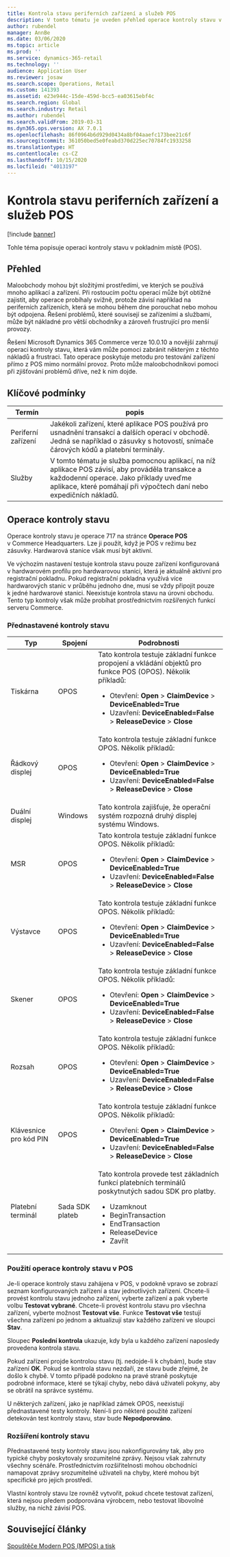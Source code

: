 ```yaml
---
title: Kontrola stavu periferních zařízení a služeb POS
description: V tomto tématu je uveden přehled operace kontroly stavu v pokladním místě (POS).
author: rubendel
manager: AnnBe
ms.date: 03/06/2020
ms.topic: article
ms.prod: ''
ms.service: dynamics-365-retail
ms.technology: ''
audience: Application User
ms.reviewer: josaw
ms.search.scope: Operations, Retail
ms.custom: 141393
ms.assetid: e23e944c-15de-459d-bcc5-ea03615ebf4c
ms.search.region: Global
ms.search.industry: Retail
ms.author: rubendel
ms.search.validFrom: 2019-03-31
ms.dyn365.ops.version: AX 7.0.1
ms.openlocfilehash: 86f0964b6d929d0434a8bf04aaefc173bee21c6f
ms.sourcegitcommit: 361050bed5e0feabd370d225ec70784fc1933258
ms.translationtype: HT
ms.contentlocale: cs-CZ
ms.lasthandoff: 10/15/2020
ms.locfileid: "4013197"
---
```

# <a name="health-check-for-pos-peripherals-and-services"></a>Kontrola stavu periferních zařízení a služeb POS

[!include [banner](includes/banner.md)]

Tohle téma popisuje operaci kontroly stavu v pokladním místě (POS).

## <a name="overview"></a>Přehled

Maloobchody mohou být složitými prostředími, ve kterých se používá mnoho aplikací a zařízení. Při rostoucím počtu operací může být obtížné zajistit, aby operace probíhaly svižně, protože závisí například na periferních zařízeních, která se mohou během dne porouchat nebo mohou být odpojena. Řešení problémů, které souvisejí se zařízeními a službami, může být nákladné pro větší obchodníky a zároveň frustrující pro menší provozy.

Řešení Microsoft Dynamics 365 Commerce verze 10.0.10 a novější zahrnují operaci kontroly stavu, která vám může pomoci zabránit některým z těchto nákladů a frustraci. Tato operace poskytuje metodu pro testování zařízení přímo z POS mimo normální provoz. Proto může maloobchodníkovi pomoci při zjišťování problémů dříve, než k nim dojde.

## <a name="key-terms"></a>Klíčové podmínky

| Termín | popis |
|---|---|
| Periferní zařízení | Jakékoli zařízení, které aplikace POS používá pro usnadnění transakcí a dalších operací v obchodě. Jedná se například o zásuvky s hotovostí, snímače čárových kódů a platební terminály. |
| Služby | V tomto tématu je služba pomocnou aplikací, na níž aplikace POS závisí, aby prováděla transakce a každodenní operace. Jako příklady uveďme aplikace, které pomáhají při výpočtech daní nebo expedičních nákladů. |

## <a name="health-check-operation"></a>Operace kontroly stavu

Operace kontroly stavu je operace 717 na stránce **Operace POS** v Commerce Headquarters. Lze ji použít, když je POS v režimu bez zásuvky. Hardwarová stanice však musí být aktivní.

Ve výchozím nastavení testuje kontrola stavu pouze zařízení konfigurovaná v hardwarovém profilu pro hardwarovou stanici, která je aktuálně aktivní pro registrační pokladnu. Pokud registrační pokladna využívá více hardwarových stanic v průběhu jednoho dne, musí se vždy připojit pouze k jedné hardwarové stanici. Neexistuje kontrola stavu na úrovni obchodu. Tento typ kontroly však může probíhat prostřednictvím rozšířených funkcí serveru Commerce.

### <a name="out-of-box-health-checks"></a>Přednastavené kontroly stavu

| Typ | Spojení | Podrobnosti |
|---|---|---|
| Tiskárna | OPOS | Tato kontrola testuje základní funkce propojení a vkládání objektů pro funkce POS (OPOS). Několik příkladů:<ul><li>Otevření: **Open** &gt; **ClaimDevice** &gt; **DeviceEnabled=True**</li><li>Uzavření: **DeviceEnabled=False** &gt; **ReleaseDevice** &gt; **Close**</li></ul> |
| Řádkový displej | OPOS | Tato kontrola testuje základní funkce OPOS. Několik příkladů:<ul><li>Otevření: **Open** &gt; **ClaimDevice** &gt; **DeviceEnabled=True**</li><li>Uzavření: **DeviceEnabled=False** &gt; **ReleaseDevice** &gt; **Close**</li></ul> |
| Duální displej | Windows | Tato kontrola zajišťuje, že operační systém rozpozná druhý displej systému Windows. | 
| MSR | OPOS | Tato kontrola testuje základní funkce OPOS. Několik příkladů:<ul><li>Otevření: **Open** &gt; **ClaimDevice** &gt; **DeviceEnabled=True**</li><li>Uzavření: **DeviceEnabled=False** &gt; **ReleaseDevice** &gt; **Close**</li></ul> |
| Výstavce | OPOS | Tato kontrola testuje základní funkce OPOS. Několik příkladů:<ul><li>Otevření: **Open** &gt; **ClaimDevice** &gt; **DeviceEnabled=True**</li><li>Uzavření: **DeviceEnabled=False** &gt; **ReleaseDevice** &gt; **Close**</li></ul> | 
| Skener | OPOS | Tato kontrola testuje základní funkce OPOS. Několik příkladů:<ul><li>Otevření: **Open** &gt; **ClaimDevice** &gt; **DeviceEnabled=True**</li><li>Uzavření: **DeviceEnabled=False** &gt; **ReleaseDevice** &gt; **Close**</li></ul> | 
| Rozsah | OPOS | Tato kontrola testuje základní funkce OPOS. Několik příkladů:<ul><li>Otevření: **Open** &gt; **ClaimDevice** &gt; **DeviceEnabled=True**</li><li>Uzavření: **DeviceEnabled=False** &gt; **ReleaseDevice** &gt; **Close**</li></ul> |
| Klávesnice pro kód PIN | OPOS | Tato kontrola testuje základní funkce OPOS. Několik příkladů:<ul><li>Otevření: **Open** &gt; **ClaimDevice** &gt; **DeviceEnabled=True**</li><li>Uzavření: **DeviceEnabled=False** &gt; **ReleaseDevice** &gt; **Close**</li></ul> |
| Platební terminál | Sada SDK plateb | Tato kontrola provede test základních funkcí platebních terminálů poskytnutých sadou SDK pro platby. <ul><li>Uzamknout</li><li>BeginTransaction</li><li>EndTransaction</li><li>ReleaseDevice</li><li>Zavřít</li></ul> |

### <a name="using-the-health-check-operation-in-the-pos"></a>Použití operace kontroly stavu v POS

Je-li operace kontroly stavu zahájena v POS, v podokně vpravo se zobrazí seznam konfigurovaných zařízení a stav jednotlivých zařízení. Chcete-li provést kontrolu stavu jednoho zařízení, vyberte zařízení a pak vyberte volbu **Testovat vybrané**. Chcete-li provést kontrolu stavu pro všechna zařízení, vyberte možnost **Testovat vše**. Funkce **Testovat vše** testují všechna zařízení po jednom a aktualizují stav každého zařízení ve sloupci **Stav**.

Sloupec **Poslední kontrola** ukazuje, kdy byla u každého zařízení naposledy provedena kontrola stavu.

Pokud zařízení projde kontrolou stavu (tj. nedojde-li k chybám), bude stav zařízení **OK**. Pokud se kontrola stavu nezdaří, ze stavu bude zřejmé, že došlo k chybě. V tomto případě podokno na pravé straně poskytuje podrobné informace, které se týkají chyby, nebo dává uživateli pokyny, aby se obrátil na správce systému.

U některých zařízení, jako je například zámek OPOS, neexistují přednastavené testy kontroly. Není-li pro některé použité zařízení detekován test kontroly stavu, stav bude **Nepodporováno**.

### <a name="extending-health-checks"></a>Rozšíření kontroly stavu

Přednastavené testy kontroly stavu jsou nakonfigurovány tak, aby pro typické chyby poskytovaly srozumitelné zprávy. Nejsou však zahrnuty všechny scénáře. Prostřednictvím rozšiřitelnosti mohou obchodníci namapovat zprávy srozumitelné uživateli na chyby, které mohou být specifické pro jejich prostředí.

Vlastní kontroly stavu lze rovněž vytvořit, pokud chcete testovat zařízení, která nejsou předem podporována výrobcem, nebo testovat libovolné služby, na nichž závisí POS.

## <a name="related-articles"></a>Související články

[Spouštěče Modern POS (MPOS) a tisk](dev-itpro/pos-trigger-printing.md)
